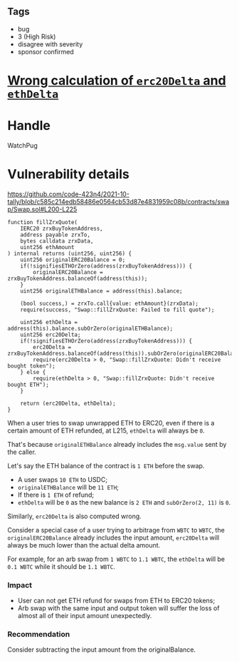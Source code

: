 ## Tags

- bug
- 3 (High Risk)
- disagree with severity
- sponsor confirmed

# [Wrong calculation of `erc20Delta` and `ethDelta`](https://github.com/code-423n4/2021-10-tally-findings/issues/34) 

# Handle

WatchPug


# Vulnerability details

https://github.com/code-423n4/2021-10-tally/blob/c585c214edb58486e0564cb53d87e4831959c08b/contracts/swap/Swap.sol#L200-L225

```solidity
function fillZrxQuote(
    IERC20 zrxBuyTokenAddress,
    address payable zrxTo,
    bytes calldata zrxData,
    uint256 ethAmount
) internal returns (uint256, uint256) {
    uint256 originalERC20Balance = 0;
    if(!signifiesETHOrZero(address(zrxBuyTokenAddress))) {
        originalERC20Balance = zrxBuyTokenAddress.balanceOf(address(this));
    }
    uint256 originalETHBalance = address(this).balance;

    (bool success,) = zrxTo.call{value: ethAmount}(zrxData);
    require(success, "Swap::fillZrxQuote: Failed to fill quote");

    uint256 ethDelta = address(this).balance.subOrZero(originalETHBalance);
    uint256 erc20Delta;
    if(!signifiesETHOrZero(address(zrxBuyTokenAddress))) {
        erc20Delta = zrxBuyTokenAddress.balanceOf(address(this)).subOrZero(originalERC20Balance);
        require(erc20Delta > 0, "Swap::fillZrxQuote: Didn't receive bought token");
    } else {
        require(ethDelta > 0, "Swap::fillZrxQuote: Didn't receive bought ETH");
    }

    return (erc20Delta, ethDelta);
}
```

When a user tries to swap unwrapped ETH to ERC20, even if there is a certain amount of ETH refunded, at L215, `ethDelta` will always be `0`. 

That's because `originalETHBalance` already includes the `msg.value` sent by the caller.

Let's say the ETH balance of the contract is `1 ETH` before the swap.

- A user swaps `10 ETH` to USDC;
- `originalETHBalance` will be `11 ETH`;
- If there is `1 ETH` of refund;
- `ethDelta` will be `0` as the new balance is `2 ETH` and `subOrZero(2, 11)` is `0`.

Similarly, `erc20Delta` is also computed wrong.

Consider a special case of a user trying to arbitrage from `WBTC` to `WBTC`, the `originalERC20Balance` already includes the input amount, `erc20Delta` will always be much lower than the actual delta amount.

For example, for an arb swap from `1 WBTC` to `1.1 WBTC`, the `ethDelta` will be `0.1 WBTC` while it should be `1.1 WBTC`.

### Impact

- User can not get ETH refund for swaps from ETH to ERC20 tokens;
- Arb swap with the same input and output token will suffer the loss of almost all of their input amount unexpectedly.

### Recommendation

Consider subtracting the input amount from the originalBalance.

